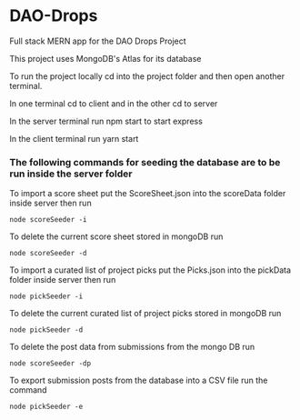# DAO-Drops

Full stack MERN app for the DAO Drops Project

This project uses MongoDB's Atlas for its database

To run the project locally cd into the project folder and then open another terminal.

In one terminal cd to client and in the other cd to server

In the server terminal run npm start to start express

In the client terminal run yarn start

### The following commands for seeding the database are to be run inside the server folder

To import a score sheet put the ScoreSheet.json into the scoreData folder inside server then run

`node scoreSeeder -i`

To delete the current score sheet stored in mongoDB run

`node scoreSeeder -d`

To import a curated list of project picks put the Picks.json into the pickData folder inside server then run

`node pickSeeder -i`

To delete the current curated list of project picks stored in mongoDB run

`node pickSeeder -d`

To delete the post data from submissions from the mongo DB run

`node scoreSeeder -dp`

To export submission posts from the database into a CSV file run the command

`node pickSeeder -e`
